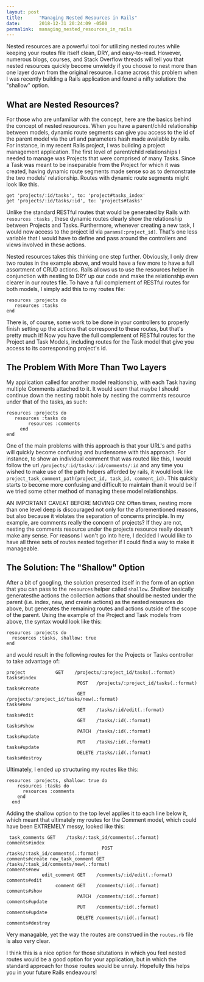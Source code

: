```yaml
---
layout: post
title:      "Managing Nested Resources in Rails"
date:       2018-12-31 20:24:09 -0500
permalink:  managing_nested_resources_in_rails
---
```



Nested resources are a powerful tool for utilizing nested routes while keeping your routes file itself clean, DRY, and easy-to-read. However, numerous blogs, courses, and Stack Overflow threads will tell you that nested resources quickly become unwieldy if you choose to nest more than one layer down from the original resource. I came across this problem when I was recently building a Rails application and found a nifty solution: the "shallow" option.

## What are Nested Resources?
For those who are unfamiliar with the concept, here are the basics behind the concept of nested resources. When you have a parent/child relationship between models, dynamic route segments can give you access to the id of the parent model via the url and parameters hash made available by rails. For instance, in my recent Rails project, I was building a project management application. The first level of parent/child relationships I needed to manage was Projects that were comprised of many Tasks. Since a Task was meant to be inseparable from the Project for which it was created, having dynamic route segments made sense so as to demonstrate the two models' relationship. Routes with dynamic route segments might look like this.
```
get 'projects/:id/tasks', to: 'project#tasks_index'
get 'projects/:id/tasks/:id', to: 'projects#tasks'

```

Unlike the standard RESTful routes that would be generated by Rails with `resources :tasks` , these dynamic routes clearly show the relationship between Projects and Tasks. Furthermore, whenever creating a new task, I would now access to the project id via `params[:project_id]`. That's one less variable that I would have to define and pass around the controllers and views involved in these actions.

Nested resources takes this thinking one step further. Obviously, I only drew two routes in the example above, and would have a few more to have a full assortment of CRUD actions. Rails allows us to use the resources helper in conjunction with nesting to DRY up our code and make the relationship even clearer in our routes file. To have a full complement of RESTful routes for both models, I simply add this to my routes file:
```
resources :projects do
   resources :tasks
end
```

There is, of course, some work to be done in your controllers to properly finish setting up the actions that correspond to these routes, but that's pretty much it! Now you have the full complement of RESTful routes for the Project and Task Models, including routes for the Task model that give you access to its corresponding project's id.


## The Problem With More Than Two Layers

My application called for another model realtionship, with each Task having multiple Comments attached to it. It would seem that maybe I should continue down the nesting rabbit hole by nesting the comments resource under that of the tasks, as such:
```
resources :projects do
   resources :tasks do
	    resources :comments
	 end
end

```

One of the main problems with this approach is that your URL's and paths will quickly become confusing and burdensome with this approach. For instance, to show an individual comment that was routed like this, I would follow the url `/projects/:id/tasks/:id/comments/:id` and any time you wished to make use of the path helpers afforded by rails, it would look like  `project_task_comment_path(project_id, task_id, comment_id)`. This quickly starts to become more confusing and difficult to maintain than it would be if we tried some other method of managing these model relationships.

AN IMPORTANT CAVEAT BEFORE MOVING ON: Often times, nesting more than one level deep is discouraged not only for the aforementioned reasons, but also because it violates the separation of concerns principle. In my example, are comments really the concern of projects? If they are not, nesting the comments resource under the projects resource really doesn't make any sense. For reasons I won't go into here, I decided I would like to have all three sets of routes nested together if I could find a way to make it manageable. 

## The Solution: The "Shallow" Option

After a bit of googling, the solution presented itself in the form of an option that you can pass to the `resources` helper called `shallow`. Shallow basically generatesthe actions the collection actions that should be nested under the parent (i.e. index, new, and create actions) as the nested resources do above, but generates the remaining routes and actions outside of the scope of the parent. Using the example of the Project and Task models from above, the syntax would look like this:
```
resources :projects do
  resources :tasks, shallow: true
end
```
and would result in the following routes for the Projects or Tasks controller to take advantage of:
```
project           GET    /projects/:project_id/tasks(.:format)                                    tasks#index
                          POST   /projects/:project_id/tasks(.:format)                                  tasks#create
                          GET    /projects/:project_id/tasks/new(.:format)                           tasks#new
                          GET    /tasks/:id/edit(.:format)                                                               tasks#edit
                          GET    /tasks/:id(.:format)                                                                        tasks#show
                          PATCH  /tasks/:id(.:format)                                                                     tasks#update
                          PUT    /tasks/:id(.:format)                                                                        tasks#update
                          DELETE /tasks/:id(.:format)                                                                    tasks#destroy
```

Ultimately, I ended up structuring my routes like this:
```
resources :projects, shallow: true do
    resources :tasks do
      resources :comments
    end
  end
```

Adding the shallow option to the top level applies it to each line below it, which meant that ultimately my routes for the Comment model, which could have been EXTREMELY messy, looked like this:
```
 task_comments GET    /tasks/:task_id/comments(.:format)                                                       comments#index
                                   POST   /tasks/:task_id/comments(.:format)                                                       comments#create new_task_comment GET    /tasks/:task_id/comments/new(.:format)                                                   comments#new
             edit_comment GET    /comments/:id/edit(.:format)                                                             comments#edit
                  comment GET    /comments/:id(.:format)                                                                  comments#show
                          PATCH  /comments/:id(.:format)                                                                  comments#update
                          PUT    /comments/:id(.:format)                                                                  comments#update
                          DELETE /comments/:id(.:format)                                                                  comments#destroy
```

Very managable, yet the way the routes are construed in the `routes.rb` file is also very clear. 

I think this is a nice option for those situtations in which you feel nested routes would be a good option for your application, but in which the standard approach for those routes would be unruly. Hopefully this helps you in your future Rails endeavours!
